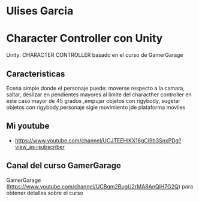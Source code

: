 # Ulises Garcia

# Character Controller con Unity 

Unity: CHARACTER CONTROLLER basado en el curso de
GamerGarage

## Caracteristicas
Ecena simple donde el personaje puede: 
moverse respecto a la camara,
saltar,
deslizar en pendientes mayores al limite del characther controller en este caso mayor de 45 grados ,empujar objetos con rigybody,
sugetar objetos con rigybody,personaje sigie movimiento jde plataforma moviles




## Mi youtube

* https://www.youtube.com/channel/UCJTEEHlKX16gCi9b3SnxPDg?view_as=subscriber


## Canal del curso GamerGarage


GamerGarage (https://www.youtube.com/channel/UCBgm2BugU2rMA8AnQlH7G2Q) para obtener detalles sobre el curso 




